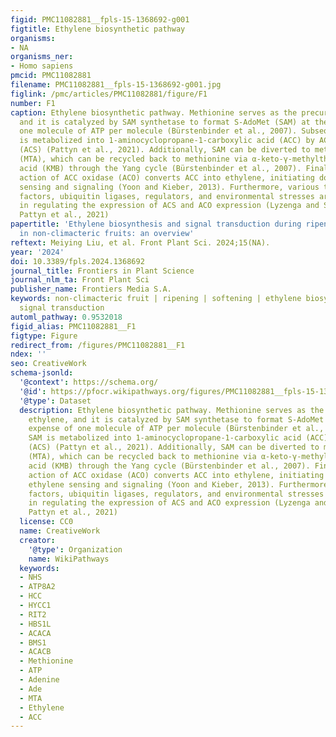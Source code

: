 ```yaml
---
figid: PMC11082881__fpls-15-1368692-g001
figtitle: Ethylene biosynthetic pathway
organisms:
- NA
organisms_ner:
- Homo sapiens
pmcid: PMC11082881
filename: PMC11082881__fpls-15-1368692-g001.jpg
figlink: /pmc/articles/PMC11082881/figure/F1
number: F1
caption: Ethylene biosynthetic pathway. Methionine serves as the precursor of ethylene,
  and it is catalyzed by SAM synthetase to format S-AdoMet (SAM) at the expense of
  one molecule of ATP per molecule (Bürstenbinder et al., 2007). Subsequently, SAM
  is metabolized into 1-aminocyclopropane-1-carboxylic acid (ACC) by ACC synthase
  (ACS) (Pattyn et al., 2021). Additionally, SAM can be diverted to methylthioadenosine
  (MTA), which can be recycled back to methionine via α-keto-γ-methylthio-butyric
  acid (KMB) through the Yang cycle (Bürstenbinder et al., 2007). Finally, the catalytic
  action of ACC oxidase (ACO) converts ACC into ethylene, initiating downstream ethylene
  sensing and signaling (Yoon and Kieber, 2013). Furthermore, various transcription
  factors, ubiquitin ligases, regulators, and environmental stresses are involved
  in regulating the expression of ACS and ACO expression (Lyzenga and Stone, 2012;
  Pattyn et al., 2021)
papertitle: 'Ethylene biosynthesis and signal transduction during ripening and softening
  in non-climacteric fruits: an overview'
reftext: Meiying Liu, et al. Front Plant Sci. 2024;15(NA).
year: '2024'
doi: 10.3389/fpls.2024.1368692
journal_title: Frontiers in Plant Science
journal_nlm_ta: Front Plant Sci
publisher_name: Frontiers Media S.A.
keywords: non-climacteric fruit | ripening | softening | ethylene biosynthesis | ethylene
  signal transduction
automl_pathway: 0.9532018
figid_alias: PMC11082881__F1
figtype: Figure
redirect_from: /figures/PMC11082881__F1
ndex: ''
seo: CreativeWork
schema-jsonld:
  '@context': https://schema.org/
  '@id': https://pfocr.wikipathways.org/figures/PMC11082881__fpls-15-1368692-g001.html
  '@type': Dataset
  description: Ethylene biosynthetic pathway. Methionine serves as the precursor of
    ethylene, and it is catalyzed by SAM synthetase to format S-AdoMet (SAM) at the
    expense of one molecule of ATP per molecule (Bürstenbinder et al., 2007). Subsequently,
    SAM is metabolized into 1-aminocyclopropane-1-carboxylic acid (ACC) by ACC synthase
    (ACS) (Pattyn et al., 2021). Additionally, SAM can be diverted to methylthioadenosine
    (MTA), which can be recycled back to methionine via α-keto-γ-methylthio-butyric
    acid (KMB) through the Yang cycle (Bürstenbinder et al., 2007). Finally, the catalytic
    action of ACC oxidase (ACO) converts ACC into ethylene, initiating downstream
    ethylene sensing and signaling (Yoon and Kieber, 2013). Furthermore, various transcription
    factors, ubiquitin ligases, regulators, and environmental stresses are involved
    in regulating the expression of ACS and ACO expression (Lyzenga and Stone, 2012;
    Pattyn et al., 2021)
  license: CC0
  name: CreativeWork
  creator:
    '@type': Organization
    name: WikiPathways
  keywords:
  - NHS
  - ATP8A2
  - HCC
  - HYCC1
  - RIT2
  - HBS1L
  - ACACA
  - BMS1
  - ACACB
  - Methionine
  - ATP
  - Adenine
  - Ade
  - MTA
  - Ethylene
  - ACC
---
```

